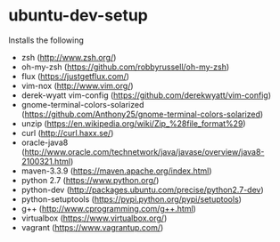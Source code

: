 # ubuntu-dev-setup #
Installs the following
* zsh (http://www.zsh.org/)
* oh-my-zsh (https://github.com/robbyrussell/oh-my-zsh)
* flux (https://justgetflux.com/)
* vim-nox (http://www.vim.org/)
* derek-wyatt vim-config (https://github.com/derekwyatt/vim-config)
* gnome-terminal-colors-solarized (https://github.com/Anthony25/gnome-terminal-colors-solarized)
* unzip (https://en.wikipedia.org/wiki/Zip_%28file_format%29)
* curl (http://curl.haxx.se/)
* oracle-java8 (http://www.oracle.com/technetwork/java/javase/overview/java8-2100321.html)
* maven-3.3.9 (https://maven.apache.org/index.html)
* python 2.7 (https://www.python.org/)
* python-dev (http://packages.ubuntu.com/precise/python2.7-dev)
* python-setuptools (https://pypi.python.org/pypi/setuptools)
* g++ (http://www.cprogramming.com/g++.html)
* virtualbox (https://www.virtualbox.org/)
* vagrant (https://www.vagrantup.com/)
